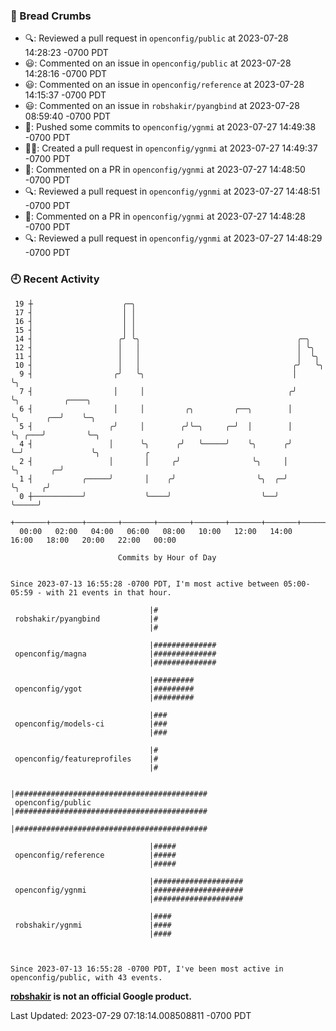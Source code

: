### 🍞 Bread Crumbs

 * 🔍: Reviewed a pull request in  `openconfig/public` at 2023-07-28 14:28:23 -0700 PDT
 * 😃: Commented on an issue in `openconfig/public` at 2023-07-28 14:28:16 -0700 PDT
 * 😃: Commented on an issue in `openconfig/reference` at 2023-07-28 14:15:37 -0700 PDT
 * 😃: Commented on an issue in `robshakir/pyangbind` at 2023-07-28 08:59:40 -0700 PDT
 * 🚢: Pushed some commits to `openconfig/ygnmi` at 2023-07-27 14:49:38 -0700 PDT
 * ✍🏼: Created a pull request in `openconfig/ygnmi` at 2023-07-27 14:49:37 -0700 PDT
 * 💬: Commented on a PR in  `openconfig/ygnmi` at 2023-07-27 14:48:50 -0700 PDT
 * 🔍: Reviewed a pull request in  `openconfig/ygnmi` at 2023-07-27 14:48:51 -0700 PDT
 * 💬: Commented on a PR in  `openconfig/ygnmi` at 2023-07-27 14:48:28 -0700 PDT
 * 🔍: Reviewed a pull request in  `openconfig/ygnmi` at 2023-07-27 14:48:29 -0700 PDT

### 🕘 Recent Activity
```
 19 ┼                    ╭─╮
 17 ┤                    │ │
 16 ┤                    │ │
 15 ┤                    │ │
 14 ┤                   ╭╯ ╰╮                                   ╭─╮
 12 ┤                   │   │                                   │ ╰╮
 11 ┤                   │   │                                   │  ╰╮
 10 ┤                   │   │                                  ╭╯   ╰╮
  9 ┤                  ╭╯   ╰╮                                 │     ╰╮
  7 ┤                  │     │                                ╭╯      ╰╮          ╭────╮
  6 ┤                  │     │         ╭╮         ╭──╮        │        ╰╮      ╭──╯    ╰─╮
  5 ┤                 ╭╯     │        ╭╯╰─╮     ╭─╯  │        │         ╰╮ ╭───╯         ╰─╮
  4 ┤                 │      ╰╮      ╭╯   ╰─────╯    ╰╮      ╭╯          ╰─╯               ╰╮          ╭
  2 ┤                 │       │     ╭╯                ╰╮     │                              ╰╮       ╭─╯
  1 ┤           ╭─────╯       │    ╭╯                  ╰╮  ╭─╯                               ╰╮     ╭╯
  0 ┼───────────╯             ╰────╯                    ╰──╯                                  ╰─────╯
    +───────+───────+───────+───────+───────+───────+───────+───────+───────+───────+───────+───────+────
  00:00   02:00   04:00   06:00   08:00   10:00   12:00   14:00   16:00   18:00   20:00   22:00   00:00   

						Commits by Hour of Day


Since 2023-07-13 16:55:28 -0700 PDT, I'm most active between 05:00-05:59 - with 21 events in that hour.

```



```
                               |#
 robshakir/pyangbind           |#
                               |#

                               |##############
 openconfig/magna              |##############
                               |##############

                               |#########
 openconfig/ygot               |#########
                               |#########

                               |###
 openconfig/models-ci          |###
                               |###

                               |#
 openconfig/featureprofiles    |#
                               |#

                               |###########################################
 openconfig/public             |###########################################
                               |###########################################

                               |#####
 openconfig/reference          |#####
                               |#####

                               |####################
 openconfig/ygnmi              |####################
                               |####################

                               |####
 robshakir/ygnmi               |####
                               |####



Since 2023-07-13 16:55:28 -0700 PDT, I've been most active in openconfig/public, with 43 events.

```
**[robshakir](mailto:robjs@google.com) is not an official Google product.**  


Last Updated: 2023-07-29 07:18:14.008508811 -0700 PDT
